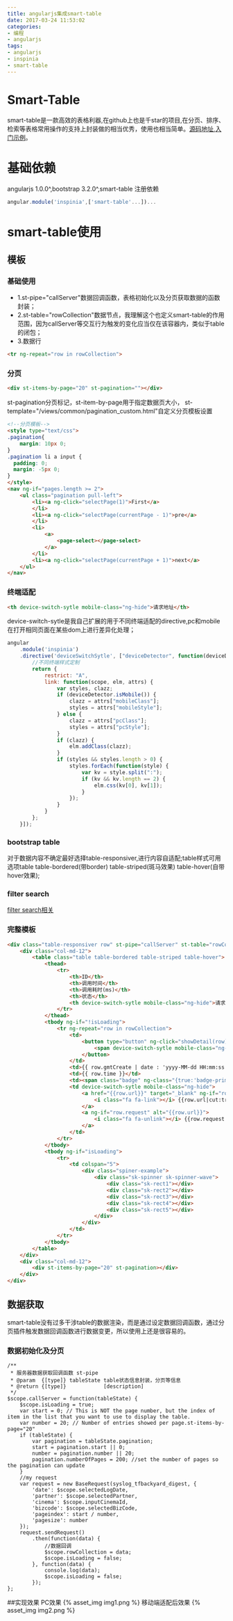 ```yaml
---
title: angularjs集成smart-table
date: 2017-03-24 11:53:02
categories: 
- 编程
- angularjs
tags:
- angularjs
- inspinia
- smart-table
---
```

# Smart-Table
smart-table是一款高效的表格利器,在github上也是千star的项目,在分页、排序、检索等表格常用操作的支持上封装做的相当优秀，使用也相当简单。[源码地址](https://github.com/lorenzofox3/Smart-Table),[入门示例](http://lorenzofox3.github.io/smart-table-website/)。
<!--more-->

# 基础依赖
angularjs 1.0.0^,bootstrap 3.2.0^,smart-table
注册依赖
``` js
angular.module('inspinia',['smart-table'...])...
```

# smart-table使用
## 模板
### 基础使用
* 1.st-pipe="callServer"数据回调函数，表格初始化以及分页获取数据的函数封装；
* 2.st-table="rowCollection"数据节点，我理解这个也定义smart-table的作用范围，因为callServer等交互行为触发的变化应当仅在该容器内，类似于table的闭包；
* 3.数据行
``` html
<tr ng-repeat="row in rowCollection">
```

### 分页
``` html
<div st-items-by-page="20" st-pagination=""></div>
```
st-pagination分页标记，st-item-by-page用于指定数据页大小， st-template="/views/common/pagination_custom.html"自定义分页模板设置
```  html
<!--分页模板-->
<style type="text/css">
.pagination{
    margin: 10px 0;
}
.pagination li a input {
  padding: 0;
  margin: -5px 0;
}
</style>
<nav ng-if="pages.length >= 2">
    <ul class="pagination pull-left">
        <li><a ng-click="selectPage(1)">First</a>
        </li>
        <li><a ng-click="selectPage(currentPage - 1)">pre</a>
        </li>
        <li>
            <a>
                <page-select></page-select>
            </a>
        </li>
        <li><a ng-click="selectPage(currentPage + 1)">next</a>
    </ul>
</nav>
```
### 终端适配
``` html
<th device-switch-sytle mobile-class="ng-hide">请求地址</th>
```
device-switch-sytle是我自己扩展的用于不同终端适配的directive,pc和mobile在打开相同页面在某些dom上进行差异化处理；
```  js
angular
    .module('inspinia')
    .directive('deviceSwitchSytle', ["deviceDetector", function(deviceDetector) {//浏览器终端识别http://srfrnk.github.io/ng-device-detector/
        //不同终端样式定制
        return {
            restrict: "A",
            link: function(scope, elm, attrs) {
                var styles, clazz;
                if (deviceDetector.isMobile()) {
                    clazz = attrs["mobileClass"];
                    styles = attrs["mobileStyle"];
                } else {
                    clazz = attrs["pcClass"];
                    styles = attrs["pcStyle"];
                }
                if (clazz) {
                    elm.addClass(clazz);
                }
                if (styles && styles.length > 0) {
                    styles.forEach(function(style) {
                        var kv = style.split(":");
                        if (kv && kv.length == 2) {
                            elm.css(kv[0], kv[1]);
                        }
                    });
                }
            }
        };
    }]);
```

### bootstrap table
对于数据内容不确定最好选择table-responsiver,进行内容自适配;table样式可用选项table table-bordered(带border) table-striped(斑马效果) table-hover(自带hover效果);

### filter search
[filter search相关](http://lorenzofox3.github.io/smart-table-website/#section-filter)

### 完整模板
``` html
<div class="table-responsiver row" st-pipe="callServer" st-table="rowCollection">
    <div class="col-md-12">
        <table class="table table-bordered table-striped table-hover">
            <thead>
                <tr>
                    <th>ID</th>
                    <th>调用时间</th>
                    <th>调用耗时(ms)</th>
                    <th>状态</th>
                    <th device-switch-sytle mobile-class="ng-hide">请求地址</th>
                </tr>
            </thead>
            <tbody ng-if="!isLoading">
                <tr ng-repeat="row in rowCollection">
                    <td>
                        <button type="button" ng-click="showDetail(row)" class="btn btn-sm btn-success">
                            <span device-switch-sytle mobile-class="ng-hide">{{ row.id }}</span><i class="fa fa-folder-open-o"></i>
                        </button>
                    </td>
                    <td>{{ row.gmtCreate | date : 'yyyy-MM-dd HH:mm:ss' }}</td>
                    <td>{{ row.time }}</td>
                    <td><span class="badge" ng-class="{true:'badge-primary',false:'badge-danger'}[(row.exception||'')==='']">{{((row.exception||'')==='')?"success":"failed"}}</span></td>
                    <td device-switch-sytle mobile-class="ng-hide">
                        <a href="{{row.url}}" target="_blank" ng-if="row.url" alt="{{row.url}}">
                            <i class="fa fa-link"></i> {{row.url|cut:true:100:' ...'}}
                        </a>
                        <a ng-if="row.request" alt="{{row.url}}">
                            <i class="fa fa-unlink"></i> {{row.request|cut:true:100:' ...'}}
                        </a>
                    </td>
                </tr>
            </tbody>
            <tbody ng-if="isLoading">
                <tr>
                    <td colspan="5">
                        <div class="spiner-example">
                            <div class="sk-spinner sk-spinner-wave">
                                <div class="sk-rect1"></div>
                                <div class="sk-rect2"></div>
                                <div class="sk-rect3"></div>
                                <div class="sk-rect4"></div>
                                <div class="sk-rect5"></div>
                            </div>
                        </div>
                    </td>
                </tr>
            </tbody>
        </table>
    </div>
    <div class="col-md-12">
        <div st-items-by-page="20" st-pagination></div>
    </div>
</div>
```

## 数据获取
smart-table没有过多干涉table的数据渲染，而是通过设定数据回调函数，通过分页插件触发数据回调函数进行数据变更，所以使用上还是很容易的。
### 数据初始化及分页
```
/**
 * 服务器数据获取回调函数 st-pipe
 * @param  {[type]} tableState table状态信息封装，分页等信息
 * @return {[type]}            [description]
 */
$scope.callServer = function(tableState) {
    $scope.isLoading = true;
    var start = 0; // This is NOT the page number, but the index of item in the list that you want to use to display the table.
    var number = 20; // Number of entries showed per page.st-items-by-page="20"
    if (tableState) {
        var pagination = tableState.pagination;
        start = pagination.start || 0;
        number = pagination.number || 20;
        pagination.numberOfPages = 200; //set the number of pages so the pagination can update
    }
    //my request
    var request = new BaseRequest(syslog_tfbackyard_digest, {
        'date': $scope.selectedLogDate,
        'partner': $scope.selectedPartner,
        'cinema': $scope.inputCinemaId,
        'bizcode': $scope.selectedBizCode,
        'pageindex': start / number,
        'pagesize': number
    });
    request.sendRequest()
        .then(function(data) {
            //数据回调
            $scope.rowCollection = data;
            $scope.isLoading = false;
        }, function(data) {
            console.log(data);
            $scope.isLoading = false;
        });
};
```

##实现效果
PC效果
{% asset_img img1.png %}
移动端适配后效果
{% asset_img img2.png %}
